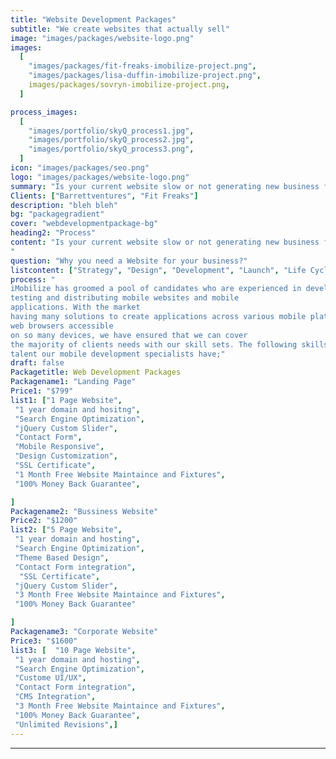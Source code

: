 ```yaml
---
title: "Website Development Packages"
subtitle: "We create websites that actually sell"
image: "images/packages/website-logo.png"
images:
  [
    "images/packages/fit-freaks-imobilize-project.png",
    "images/packages/lisa-duffin-imobilize-project.png",
    images/packages/sovryn-imobilize-project.png,
  ]

process_images:
  [
    "images/portfolio/skyQ_process1.jpg",
    "images/portfolio/skyQ_process2.jpg",
    "images/portfolio/skyQ_process3.png",
  ]
icon: "images/packages/seo.png"
logo: "images/packages/website-logo.png"
summary: "Is your current website slow or not generating new business for you? Then it might be time for a new website! All our websites are built from scratch, speed-tested, and search-engine optimised. Your website is a powerful marketing asset, so our designers will build you something remarkable. We have a wide range of web design and digital marketing packages to suit most budgets."
Clients: ["Barrettventures", "Fit Freaks"]
description: "bleh bleh"
bg: "packagegradient"
cover: "webdevelopmentpackage-bg"
heading2: "Process"
content: "Is your current website slow or not generating new business for you? Then it might be time for a new website! All our websites are built from scratch, speed-tested, and search-engine optimised. Your website is a powerful marketing asset, so our designers will build you something remarkable. We have a wide range of web design and digital marketing packages to suit most budgets.
"
question: "Why you need a Website for your business?"
listcontent: ["Strategy", "Design", "Development", "Launch", "Life Cycle Managment", ]
process: "
iMobilize has groomed a pool of candidates who are experienced in developing,
testing and distributing mobile websites and mobile
applications. With the market
having many solutions to create applications across various mobile platforms and
web browsers accessible
on so many devices, we have ensured that we can cover
the majority of clients needs with our skill sets. The following skills are the type of
talent our mobile development specialists have;"
draft: false
Packagetitle: Web Development Packages
Packagename1: "Landing Page"
Price1: "$799"
list1: ["1 Page Website",
 "1 year domain and hositng",
 "Search Engine Optimization",
 "jQuery Custom Slider",
 "Contact Form",
 "Mobile Responsive",
 "Design Customization",
 "SSL Certificate", 
 "1 Month Free Website Maintaince and Fixtures",
 "100% Money Back Guarantee",

]
Packagename2: "Bussiness Website"
Price2: "$1200"
list2: ["5 Page Website",
 "1 year domain and hosting",
 "Search Engine Optimization",
 "Theme Based Design",
 "Contact Form integration",
  "SSL Certificate", 
 "jQuery Custom Slider",
 "3 Month Free Website Maintaince and Fixtures",
 "100% Money Back Guarantee"

]
Packagename3: "Corporate Website"
Price3: "$1600"
list3: [  "10 Page Website",
 "1 year domain and hosting",
 "Search Engine Optimization",
 "Custome UI/UX",
 "Contact Form integration",
 "CMS Integration",
 "3 Month Free Website Maintaince and Fixtures",
 "100% Money Back Guarantee",
 "Unlimited Revisions",]
---
```


---

